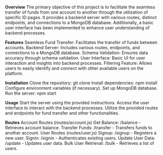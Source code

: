 **Overview**
The primary objective of this project is to facilitate the seamless transfer of funds from one account to another through the utilization of specific ID pages. It provides a backend server with various routes, distinct endpoints, and connections to a MongoDB database. Additionally, a basic user interface has been implemented to enhance user understanding of backend processes.

**Features**
Seamless Fund Transfer: Facilitates the transfer of funds between accounts.
Backend Server: Includes various routes, endpoints, and connections to a MongoDB database.
Schema Validation: Ensures data accuracy through schema validation.
User Interface: Basic UI for user interaction and insights into backend processes.
Filtering Feature: Allows users to easily identify and connect with other available users on the platform.

**Installation**
Clone the repository: git clone <repository-url>
Install dependencies: npm install
Configure environment variables (if necessary).
Set up MongoDB database.
Run the server: npm start

**Usage**
Start the server using the provided instructions.
Access the user interface to interact with the backend processes.
Utilize the provided routes and endpoints for fund transfer and other functionalities.

**Routes**
Account Routes (routes/account.js)
Get Balance: /balance - Retrieves account balance.
Transfer Funds: /transfer - Transfers funds to another account.
User Routes (routes/user.js)
Signup: /signup - Registers a new user.
Signin: /signin - Authenticates existing users.
Update User Data: /update - Updates user data.
Bulk User Retrieval: /bulk - Retrieves a list of users.

